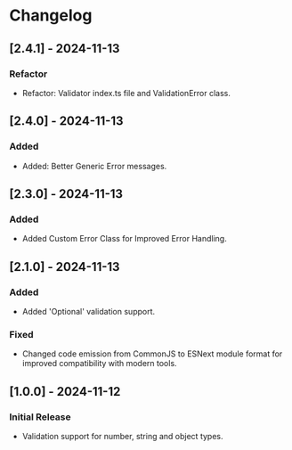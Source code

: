 # Changelog

## [2.4.1] - 2024-11-13
### Refactor

- Refactor: Validator index.ts file and ValidationError class.

## [2.4.0] - 2024-11-13
### Added

- Added: Better Generic Error messages.

## [2.3.0] - 2024-11-13
### Added

- Added Custom Error Class for Improved Error Handling.

## [2.1.0] - 2024-11-13
### Added
- Added 'Optional' validation support.

### Fixed
- Changed code emission from CommonJS to ESNext module format for improved compatibility with modern tools.

## [1.0.0] - 2024-11-12
### Initial Release
- Validation support for number, string and object types.